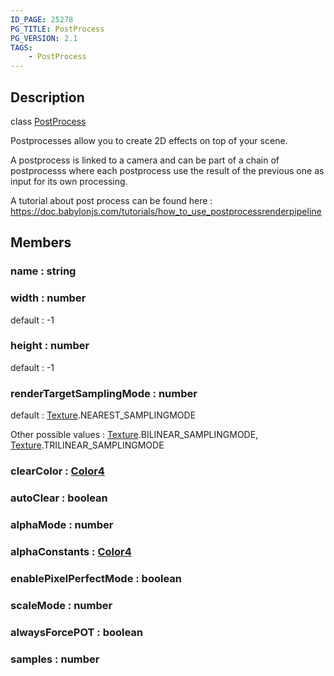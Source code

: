 ```yaml
---
ID_PAGE: 25278
PG_TITLE: PostProcess
PG_VERSION: 2.1
TAGS:
    - PostProcess
---
```

## Description

class [PostProcess](/classes/3.0/PostProcess)

Postprocesses allow you to create 2D effects on top of your scene.

A postprocess is linked to a camera and can be part of a chain of postprocesss where each postprocess use the result of the previous one as input for its own processing.

A tutorial about post process can be found here : https://doc.babylonjs.com/tutorials/how_to_use_postprocessrenderpipeline

## Members

### name : string



### width : number

default : -1

### height : number

default : -1

### renderTargetSamplingMode : number

default : [Texture](/classes/3.0/Texture).NEAREST_SAMPLINGMODE

Other possible values : [Texture](/classes/3.0/Texture).BILINEAR_SAMPLINGMODE, [Texture](/classes/3.0/Texture).TRILINEAR_SAMPLINGMODE

### clearColor : [Color4](/classes/3.0/Color4)



### autoClear : boolean



### alphaMode : number



### alphaConstants : [Color4](/classes/3.0/Color4)



### enablePixelPerfectMode : boolean



### scaleMode : number



### alwaysForcePOT : boolean



### samples : number



